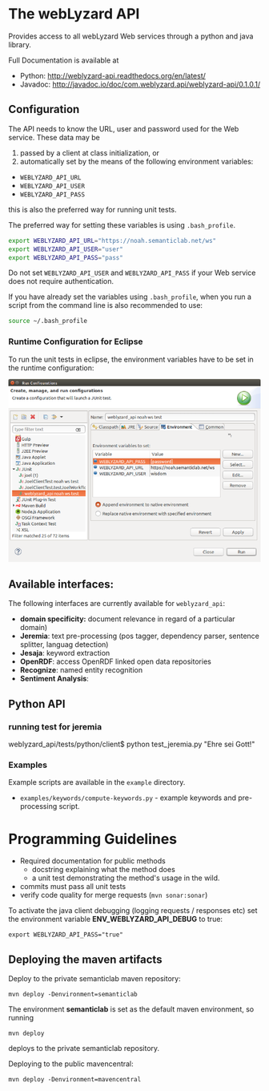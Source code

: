 # The webLyzard API

Provides access to all webLyzard Web services through a python and java library.

Full Documentation is available at 

* Python: http://weblyzard-api.readthedocs.org/en/latest/
* Javadoc: http://javadoc.io/doc/com.weblyzard.api/weblyzard-api/0.1.0.1/


## Configuration

The API needs to know the URL, user and password used for the Web service. These data may be 

1. passed by a client at class initialization, or
2. automatically set by the means of the following environment variables:
  + `WEBLYZARD_API_URL`
  + `WEBLYZARD_API_USER`
  + `WEBLYZARD_API_PASS`

   this is also the preferred way for running unit tests.

The preferred way for setting these variables is using `.bash_profile`.

```sh
export WEBLYZARD_API_URL="https://noah.semanticlab.net/ws"
export WEBLYZARD_API_USER="user"
export WEBLYZARD_API_PASS="pass"
```

Do not set `WEBLYZARD_API_USER` and `WEBLYZARD_API_PASS` if your Web service does not require authentication.

If you have already set the variables using `.bash_profile`, when you run a script from the command line is also recommended to use:

```sh
source ~/.bash_profile
```

### Runtime Configuration for Eclipse 

To run the unit tests in eclipse, the environment variables have to be set in the runtime configuration: 

![images/eclipse-runtime-config-junittests.png](images/eclipse-runtime-config-junittests.png)


## Available interfaces:

The following interfaces are currently available for `weblyzard_api`:

+ **domain specificity:** document relevance in regard of a particular domain)
+ **Jeremia**: text pre-processing (pos tagger, dependency parser, sentence splitter, languag detection)
+ **Jesaja**: keyword extraction
+ **OpenRDF**: access OpenRDF linked open data repositories
+ **Recognize**: named entity recognition
+ **Sentiment Analysis**:

## Python API 

### running test for jeremia 

weblyzard_api/tests/python/client$ python test_jeremia.py "Ehre sei Gott!"


### Examples

Example scripts are available in the `example` directory.

+ `examples/keywords/compute-keywords.py` - example keywords and pre-processing script.

# Programming Guidelines

+ Required documentation for public methods
  + docstring explaining what the method does
  + a unit test demonstrating the method's usage in the wild.
+ commits must pass all unit tests
+ verify code quality for merge requests (`mvn sonar:sonar`)

To activate the java client debugging (logging requests / responses etc) set the environment variable **ENV_WEBLYZARD_API_DEBUG** to true: 

```
export WEBLYZARD_API_PASS="true"
```

## Deploying the maven artifacts 

Deploy to the private semanticlab maven repository: 

```
mvn deploy -Denvironment=semanticlab
```
The environment **semanticlab** is set as the default maven environment, so running 

```
mvn deploy
```
deploys to the private semanticlab repository. 


Deploying to the public mavencentral: 

```
mvn deploy -Denvironment=mavencentral
```



